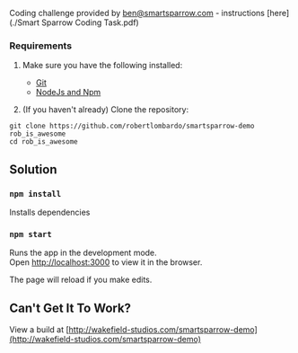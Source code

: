 Coding challenge provided by ben@smartsparrow.com - instructions [here](./Smart Sparrow Coding Task.pdf)

### Requirements

1. Make sure you have the following installed:
    * [Git](https://git-scm.com/downloads)
    * [NodeJs and Npm](https://nodejs.org/en/download/current/)

2. (If you haven't already) Clone the repository:

```
git clone https://github.com/robertlombardo/smartsparrow-demo rob_is_awesome
cd rob_is_awesome
```


## Solution

### `npm install`

Installs dependencies

### `npm start`

Runs the app in the development mode.<br>
Open [http://localhost:3000](http://localhost:3000) to view it in the browser.

The page will reload if you make edits.<br>

## Can't Get It To Work?

View a build at [http://wakefield-studios.com/smartsparrow-demo](http://wakefield-studios.com/smartsparrow-demo)